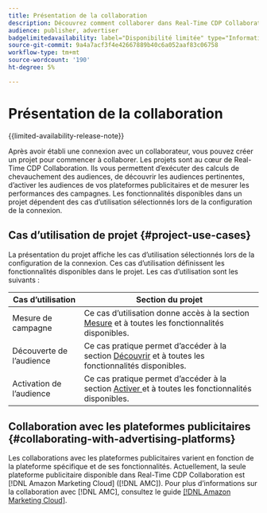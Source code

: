 ```yaml
---
title: Présentation de la collaboration
description: Découvrez comment collaborer dans Real-Time CDP Collaboration.
audience: publisher, advertiser
badgelimitedavailability: label="Disponibilité limitée" type="Informative" url="https://helpx.adobe.com/legal/product-descriptions/real-time-customer-data-platform-collaboration.html newtab=true"
source-git-commit: 9a4a7acf3f4e42667889b40c6a052aaf83c06758
workflow-type: tm+mt
source-wordcount: '190'
ht-degree: 5%

---
```


# Présentation de la collaboration

{{limited-availability-release-note}}

Après avoir établi une connexion avec un collaborateur, vous pouvez créer un projet pour commencer à collaborer. Les projets sont au cœur de Real-Time CDP Collaboration. Ils vous permettent d’exécuter des calculs de chevauchement des audiences, de découvrir les audiences pertinentes, d’activer les audiences de vos plateformes publicitaires et de mesurer les performances des campagnes. Les fonctionnalités disponibles dans un projet dépendent des cas d’utilisation sélectionnés lors de la configuration de la connexion.

## Cas d’utilisation de projet {#project-use-cases}

La présentation du projet affiche les cas d’utilisation sélectionnés lors de la configuration de la connexion. Ces cas d’utilisation définissent les fonctionnalités disponibles dans le projet. Les cas d’utilisation sont les suivants :

| Cas d’utilisation | Section du projet |
| --- | --- |
| Mesure de campagne | Ce cas d’utilisation donne accès à la section [Mesure](/help/guide/collaborate/measure.md) et à toutes les fonctionnalités disponibles. |
| Découverte de l’audience | Ce cas pratique permet d’accéder à la section [Découvrir](/help/guide/collaborate/discover.md) et à toutes les fonctionnalités disponibles. |
| Activation de l’audience | Ce cas pratique permet d’accéder à la section [ Activer ](/help/guide/collaborate/activate.md) et à toutes les fonctionnalités disponibles. |

## Collaboration avec les plateformes publicitaires {#collaborating-with-advertising-platforms}

Les collaborations avec les plateformes publicitaires varient en fonction de la plateforme spécifique et de ses fonctionnalités. Actuellement, la seule plateforme publicitaire disponible dans Real-Time CDP Collaboration est [!DNL Amazon Marketing Cloud] ([!DNL AMC]). Pour plus d’informations sur la collaboration avec [!DNL AMC], consultez le guide [[!DNL Amazon Marketing Cloud]](/help/guide/collaborate/advertising-platforms/amc.md).
